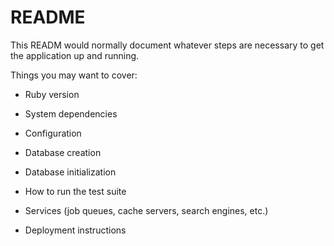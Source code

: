 # README

This READM
would normally document whatever steps are necessary to get the
application up and running.

Things you may want to cover:

* Ruby version

* System dependencies
  

* Configuration

* Database creation

* Database initialization

* How to run the test suite

* Services (job queues, cache servers, search engines, etc.)

* Deployment instructions
